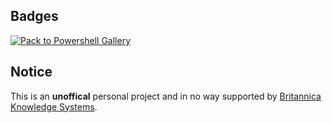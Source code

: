 ## Badges
[![Pack to Powershell Gallery](https://github.com/BaTarrY/FoxHelper/actions/workflows/Build%20and%20Publish.yml/badge.svg?branch=Production)](https://github.com/BaTarrY/FoxHelper/actions/workflows/Build%20and%20Publish.yml)

## Notice
This is an **unoffical** personal project and in no way supported by [Britannica Knowledge Systems](https://www.britannica-ks.com).
